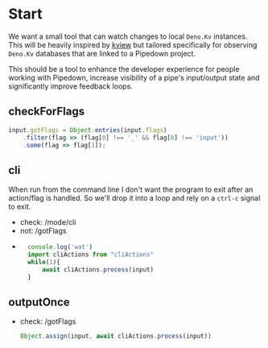 # Start
We want a small tool that can watch changes to local `Deno.Kv` instances. This will be heavily inspired by [kview](https://kview.deno.dev) but tailored specifically for observing `Deno.Kv` databases that are linked to a Pipedown project. 

This should be a tool to enhance the developer experience for people working with Pipedown, increase visibility of a pipe's input/output state and significantly improve feedback loops.

## checkForFlags
```ts
input.gotFlags = Object.entries(input.flags)    
    .filter(flag => (flag[0] !== '_' && flag[0] !== 'input'))
    .some(flag => flag[1]);
```

## cli
When run from the command line I don't want the program to exit after an action/flag is handled. So we'll drop it into a loop and rely on a `ctrl-c` signal to exit.
- check: /mode/cli
- not: /gotFlags
- ```ts
    console.log('wat')
    import cliActions from "cliActions"
    while(1){
        await cliActions.process(input)
    }
    ```

## outputOnce
- check: /gotFlags
    ```ts
    Object.assign(input, await cliActions.process(input))
    ```
